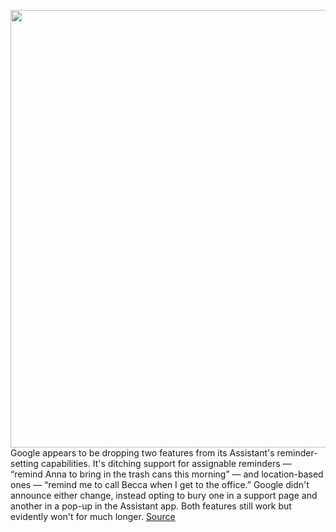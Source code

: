 <img src='https://cdn.vox-cdn.com/thumbor/jMim7CtrN7mwUOdlhI_mTtyEMtU=/0x0:2040x1360/1200x800/filters:focal(857x517:1183x843)/cdn.vox-cdn.com/uploads/chorus_image/image/70936237/akrales_180426_2511_0021.0.jpg' width='700px' /><br/>
Google appears to be dropping two features from its Assistant's reminder-setting capabilities. It's ditching support for assignable reminders — “remind Anna to bring in the trash cans this morning” — and location-based ones — “remind me to call Becca when I get to the office.” Google didn't announce either change, instead opting to bury one in a support page and another in a pop-up in the Assistant app. Both features still work but evidently won't for much longer.
<a href='https://www.theverge.com/2022/6/2/23151662/google-reminders-confusing-system-calendar-keep'> Source <a/>